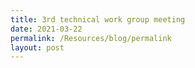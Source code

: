 ```yaml
---
title: 3rd technical work group meeting
date: 2021-03-22
permalink: /Resources/blog/permalink
layout: post
---
```

